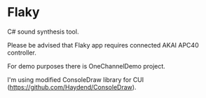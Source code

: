 # Flaky
C# sound synthesis tool. 

Please be advised that Flaky app requires connected AKAI APC40 controller.

For demo purposes there is OneChannelDemo project.

I'm using modified ConsoleDraw library for CUI (https://github.com/Haydend/ConsoleDraw).
